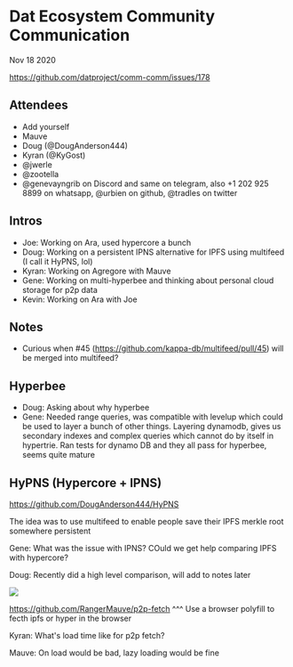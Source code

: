# Dat Ecosystem Community Communication

Nov 18 2020

https://github.com/datproject/comm-comm/issues/178

## Attendees

- Add yourself
- Mauve
- Doug (@DougAnderson444)
- Kyran (@KyGost)
- @jwerle
- @zootella 
- @genevayngrib on Discord and same on telegram, also +1 202 925 8899 on whatsapp, @urbien on github, @tradles on twitter 

## Intros

- Joe: Working on Ara, used hypercore a bunch
- Doug: Working on a persistent IPNS alternative for IPFS using multifeed (I call it HyPNS, lol)
- Kyran: Working on Agregore with Mauve
- Gene: Working on multi-hyperbee and thinking about personal cloud storage for p2p data
- Kevin: Working on Ara with Joe


## Notes

- Curious when #45 (https://github.com/kappa-db/multifeed/pull/45) will be merged into multifeed?

## Hyperbee

- Doug: Asking about why hyperbee
- Gene: Needed range queries, was compatible with levelup which could be used to layer a bunch of other things. Layering dynamodb, gives us secondary indexes and complex queries which cannot do by itself in hypertrie. Ran tests for dynamo DB and they all pass for hyperbee, seems quite mature

## HyPNS (Hypercore + IPNS)

https://github.com/DougAnderson444/HyPNS

The idea was to use multifeed to enable people save their IPFS merkle root somewhere persistent

Gene: What was the issue with IPNS? COuld we get help comparing IPFS with hypercore?

Doug: Recently did a high level comparison, will add to notes later

![](https://i.imgur.com/2HEc7uU.png)

https://github.com/RangerMauve/p2p-fetch
^^^ Use a browser polyfill to fecth ipfs or hyper in the browser

Kyran: What's load time like for p2p fetch?

Mauve: On load would be bad, lazy loading would be fine

